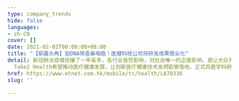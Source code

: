```yaml
---
type: company_trends
hide: false
languages:
- zh-CN
cover: []
date: 2021-02-02T00:00:00+08:00
title: "【崭露头角】验DNA筛查鼻咽癌！医健科技公司将研发成果商业化"
detail: 新冠肺炎疫情扰攘了一年有多，各行业皆受影响，对社会唯一的正面影响，是让大众开始意识到卫生健康的重要。同时，不少医疗健康科技技术公司，亦开始在市场中崭露头角。
  Take2 Health希望推动医疗健康发展，让创新医疗健康技术发明能够落地，正式将医学科研技术商业化。
href: https://www.etnet.com.hk/mobile/tc/health/LA70336
slug: ''

---
```

